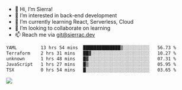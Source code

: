 - 👋 Hi, I’m Sierra!
- 👀 I’m interested in back-end development
- 🌱 I’m currently learning React, Serverless, Cloud
- 💞️ I’m looking to collaborate on learning
- 📫 Reach me via git@sierrac.dev

<!--START_SECTION:waka-->

```txt
YAML         13 hrs 54 mins  ██████████████▒░░░░░░░░░░   56.73 %
Terraform    2 hrs 31 mins   ██▓░░░░░░░░░░░░░░░░░░░░░░   10.27 %
unknown      1 hrs 48 mins   █▓░░░░░░░░░░░░░░░░░░░░░░░   07.31 %
JavaScript   1 hrs 27 mins   █▒░░░░░░░░░░░░░░░░░░░░░░░   05.95 %
TSX          0 hrs 54 mins   █░░░░░░░░░░░░░░░░░░░░░░░░   03.65 %
```

<!--END_SECTION:waka-->


![](https://hit.yhype.me/github/profile?user_id=7351311)
